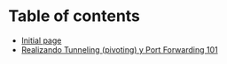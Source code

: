 # Table of contents

* [Initial page](README.md)
* [Realizando Tunneling \(pivoting\) y Port Forwarding 101](untitled.md)

